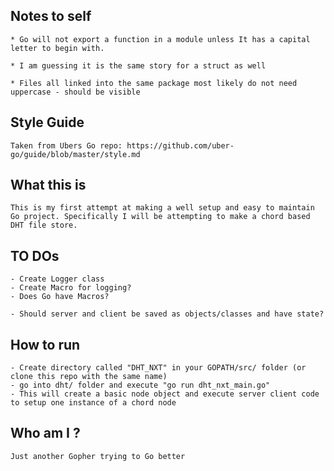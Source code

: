 ## Notes to self

    * Go will not export a function in a module unless It has a capital letter to begin with. 

    * I am guessing it is the same story for a struct as well

    * Files all linked into the same package most likely do not need uppercase - should be visible


## Style Guide

    Taken from Ubers Go repo: https://github.com/uber-go/guide/blob/master/style.md

## What this is

    This is my first attempt at making a well setup and easy to maintain Go project. Specifically I will be attempting to make a chord based DHT file store. 

## TO DOs

    - Create Logger class
    - Create Macro for logging?
    - Does Go have Macros?

    - Should server and client be saved as objects/classes and have state?

## How to run 

    - Create directory called "DHT_NXT" in your GOPATH/src/ folder (or clone this repo with the same name)
    - go into dht/ folder and execute "go run dht_nxt_main.go"
    - This will create a basic node object and execute server client code to setup one instance of a chord node 

## Who am I ? 

    Just another Gopher trying to Go better



